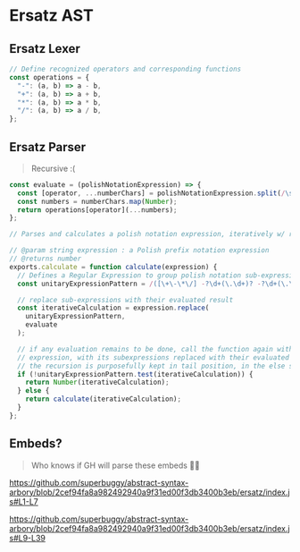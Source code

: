 # Ersatz AST

## Ersatz Lexer

```js
// Define recognized operators and corresponding functions
const operations = {
  "-": (a, b) => a - b,
  "+": (a, b) => a + b,
  "*": (a, b) => a * b,
  "/": (a, b) => a / b,
};
```

## Ersatz Parser

> Recursive :(

```js
const evaluate = (polishNotationExpression) => {
  const [operator, ...numberChars] = polishNotationExpression.split(/\s/);
  const numbers = numberChars.map(Number);
  return operations[operator](...numbers);
};

// Parses and calculates a polish notation expression, iteratively w/ recursion

// @param string expression : a Polish prefix notation expression
// @returns number
exports.calculate = function calculate(expression) {
  // Defines a Regular Expression to group polish notation sub-expressions
  const unitaryExpressionPattern = /([\+\-\*\/] -?\d+(\.\d+)? -?\d+(\.\d+)?)/g;

  // replace sub-expressions with their evaluated result
  const iterativeCalculation = expression.replace(
    unitaryExpressionPattern,
    evaluate
  );

  // if any evaluation remains to be done, call the function again with the new
  // expression, with its subexpressions replaced with their evaluated values
  // the recursion is purposefully kept in tail position, in the else statement
  if (!unitaryExpressionPattern.test(iterativeCalculation)) {
    return Number(iterativeCalculation);
  } else {
    return calculate(iterativeCalculation);
  }
};
```

## Embeds?

> Who knows if GH will parse these embeds 🤷‍♂️

https://github.com/superbuggy/abstract-syntax-arbory/blob/2cef94fa8a982492940a9f31ed00f3db3400b3eb/ersatz/index.js#L1-L7

https://github.com/superbuggy/abstract-syntax-arbory/blob/2cef94fa8a982492940a9f31ed00f3db3400b3eb/ersatz/index.js#L9-L39
